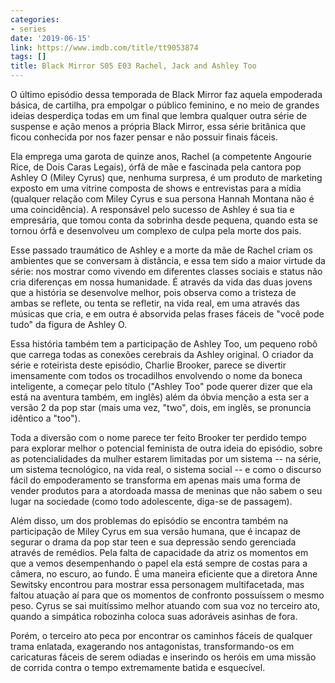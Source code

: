 ```yaml
---
categories:
- series
date: '2019-06-15'
link: https://www.imdb.com/title/tt9053874
tags: []
title: Black Mirror S05 E03 Rachel, Jack and Ashley Too
---
```


O último episódio dessa temporada de Black Mirror faz aquela empoderada básica, de cartilha, pra empolgar o público feminino, e no meio de grandes ideias desperdiça todas em um final que lembra qualquer outra série de suspense e ação menos a própria Black Mirror, essa série britânica que ficou conhecida por nos fazer pensar e não possuir finais fáceis.

Ela emprega uma garota de quinze anos, Rachel (a competente Angourie Rice, de Dois Caras Legais), órfã de mãe e fascinada pela cantora pop Ashley O (Miley Cyrus) que, nenhuma surpresa, é um produto de marketing exposto em uma vitrine composta de shows e entrevistas para a mídia (qualquer relação com Miley Cyrus e sua persona Hannah Montana não é uma coincidência). A responsável pelo sucesso de Ashley é sua tia e empresária, que tomou conta da sobrinha desde pequena, quando esta se tornou órfã e desenvolveu um complexo de culpa pela morte dos pais.

Esse passado traumático de Ashley e a morte da mãe de Rachel criam os ambientes que se conversam à distância, e essa tem sido a maior virtude da série: nos mostrar como vivendo em diferentes classes sociais e status não cria diferenças em nossa humanidade. É através da vida das duas jovens que a história se desenvolve melhor, pois observa como a tristeza de ambas se reflete, ou tenta se refletir, na vida real, em uma através das músicas que cria, e em outra é absorvida pelas frases fáceis de "você pode tudo" da figura de Ashley O.

Essa história também tem a participação de Ashley Too, um pequeno robô que carrega todas as conexões cerebrais da Ashley original. O criador da série e roteirista deste episódio, Charlie Brooker, parece se divertir imensamente com todos os trocadilhos envolvendo o nome da boneca inteligente, a começar pelo título ("Ashley Too" pode querer dizer que ela está na aventura também, em inglês) além da óbvia menção a esta ser a versão 2 da pop star (mais uma vez, "two", dois, em inglês, se pronuncia idêntico a "too").

Toda a diversão com o nome parece ter feito Brooker ter perdido tempo para explorar melhor o potencial feminista de outra ideia do episódio, sobre as potencialidades da mulher estarem limitadas por um sistema -- na série, um sistema tecnológico, na vida real, o sistema social -- e como o discurso fácil do empoderamento se transforma em apenas mais uma forma de vender produtos para a atordoada massa de meninas que não sabem o seu lugar na sociedade (como todo adolescente, diga-se de passagem).

Além disso, um dos problemas do episódio se encontra também na participação de Miley Cyrus em sua versão humana, que é incapaz de segurar o drama da pop star teen e sua depressão sendo gerenciada através de remédios. Pela falta de capacidade da atriz os momentos em que a vemos desempenhando o papel ela está sempre de costas para a câmera, no escuro, ao fundo. É uma maneira eficiente que a diretora Anne Sewitsky encontrou para mostrar essa personagem multifacetada, mas faltou atuação aí para que os momentos de confronto possuíssem o mesmo peso. Cyrus se sai muitíssimo melhor atuando com sua voz no terceiro ato, quando a simpática robozinha coloca suas adoráveis asinhas de fora.

Porém, o terceiro ato peca por encontrar os caminhos fáceis de qualquer trama enlatada, exagerando nos antagonistas, transformando-os em caricaturas fáceis de serem odiadas e inserindo os heróis em uma missão de corrida contra o tempo extremamente batida e esquecível.